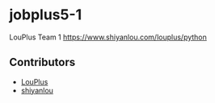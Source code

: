 # jobplus5-1

LouPlus Team 1 https://www.shiyanlou.com/louplus/python

## Contributors

* [LouPlus](https://github.com/LouPlus/)
* [shiyanlou](https://github.com/shiyanlou/)
